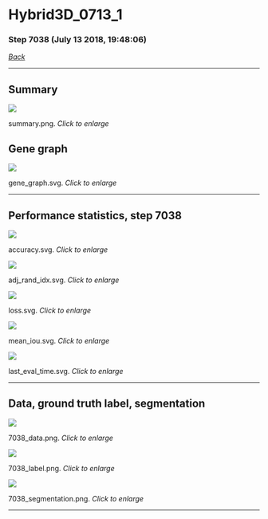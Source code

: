 # Hybrid3D_0713_1

### Step 7038 (July 13 2018, 19:48:06)

[_Back_](..)

---

## Summary

<div class="images"><a href="media/summary.png"><img  src="media/summary.png" align="center"></a><p>summary.png. <i>Click to enlarge</i></p></div>

## Gene graph

<div class="images"><a href="media/gene_graph.svg"><img  src="media/gene_graph.svg" align="center"></a><p>gene_graph.svg. <i>Click to enlarge</i></p></div>

---

## Performance statistics, step 7038

<div class="images"><a href="media/accuracy.svg"><img class="mini" src="media/accuracy.svg" align="center"></a><p>accuracy.svg. <i>Click to enlarge</i></p></div>
<div class="images"><a href="media/adj_rand_idx.svg"><img class="mini" src="media/adj_rand_idx.svg" align="center"></a><p>adj_rand_idx.svg. <i>Click to enlarge</i></p></div>
<div class="images"><a href="media/loss.svg"><img class="mini" src="media/loss.svg" align="center"></a><p>loss.svg. <i>Click to enlarge</i></p></div>
<div class="images"><a href="media/mean_iou.svg"><img class="mini" src="media/mean_iou.svg" align="center"></a><p>mean_iou.svg. <i>Click to enlarge</i></p></div>
<div class="images"><a href="media/last_eval_time.svg"><img class="mini" src="media/last_eval_time.svg" align="center"></a><p>last_eval_time.svg. <i>Click to enlarge</i></p></div>

---

## Data, ground truth label, segmentation

<div class="images"><a href="media/7038_data.png"><img class="mini" src="media/7038_data.png" align="center"></a><p>7038_data.png. <i>Click to enlarge</i></p></div>
<div class="images"><a href="media/7038_label.png"><img class="mini" src="media/7038_label.png" align="center"></a><p>7038_label.png. <i>Click to enlarge</i></p></div>
<div class="images"><a href="media/7038_segmentation.png"><img class="mini" src="media/7038_segmentation.png" align="center"></a><p>7038_segmentation.png. <i>Click to enlarge</i></p></div>

---


